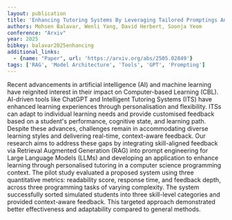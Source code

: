 ```yaml
---
layout: publication
title: 'Enhancing Tutoring Systems By Leveraging Tailored Promptings And Domain Knowledge With Large Language Models'
authors: Mohsen Balavar, Wenli Yang, David Herbert, Soonja Yeom
conference: "Arxiv"
year: 2025
bibkey: balavar2025enhancing
additional_links:
  - {name: "Paper", url: 'https://arxiv.org/abs/2505.02849'}
tags: ['RAG', 'Model Architecture', 'Tools', 'GPT', 'Prompting']
---
```

Recent advancements in artificial intelligence (AI) and machine learning have
reignited interest in their impact on Computer-based Learning (CBL). AI-driven
tools like ChatGPT and Intelligent Tutoring Systems (ITS) have enhanced
learning experiences through personalisation and flexibility. ITSs can adapt to
individual learning needs and provide customised feedback based on a student's
performance, cognitive state, and learning path. Despite these advances,
challenges remain in accommodating diverse learning styles and delivering
real-time, context-aware feedback. Our research aims to address these gaps by
integrating skill-aligned feedback via Retrieval Augmented Generation (RAG)
into prompt engineering for Large Language Models (LLMs) and developing an
application to enhance learning through personalised tutoring in a computer
science programming context. The pilot study evaluated a proposed system using
three quantitative metrics: readability score, response time, and feedback
depth, across three programming tasks of varying complexity. The system
successfully sorted simulated students into three skill-level categories and
provided context-aware feedback. This targeted approach demonstrated better
effectiveness and adaptability compared to general methods.
